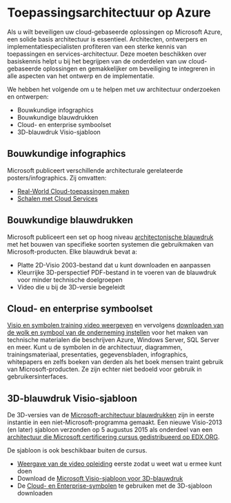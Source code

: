 <properties
   pageTitle="Application Architecture op Azure | Microsoft Azure"
   description=" Dit artikel helpt u inzicht in de architectuur op Azure gemakkelijker om beveiliging te integreren in het ontwerp en de implementatie van toepassingen en services. "
   services="security"
   documentationCenter="na"
   authors="TomShinder"
   manager="MBaldwin"
   editor="TomSh"/>

<tags
   ms.service="security"
   ms.devlang="na"
   ms.topic="article"
   ms.tgt_pltfrm="na"
   ms.workload="na"
   ms.date="08/09/2016"
   ms.author="terrylan"/>

# <a name="application-architecture-on-azure"></a>Toepassingsarchitectuur op Azure

Als u wilt beveiligen uw cloud-gebaseerde oplossingen op Microsoft Azure, een solide basis architectuur is essentieel. Architecten, ontwerpers en implementatiespecialisten profiteren van een sterke kennis van toepassingen en services-architectuur. Deze moeten beschikken over basiskennis helpt u bij het begrijpen van de onderdelen van uw cloud-gebaseerde oplossingen en gemakkelijker om beveiliging te integreren in alle aspecten van het ontwerp en de implementatie.

We hebben het volgende om u te helpen met uw architectuur onderzoeken en ontwerpen:

- Bouwkundige infographics
- Bouwkundige blauwdrukken
- Cloud- en enterprise symboolset
- 3D-blauwdruk Visio-sjabloon

## <a name="architectural-infographics"></a>Bouwkundige infographics

Microsoft publiceert verschillende architecturale gerelateerde posters/infographics. Zij omvatten:

- [Real-World Cloud-toepassingen maken](https://azure.microsoft.com/documentation/infographics/building-real-world-cloud-apps/)
- [Schalen met Cloud Services](https://azure.microsoft.com/documentation/infographics/cloud-services/)

## <a name="architectural-blueprints"></a>Bouwkundige blauwdrukken

Microsoft publiceert een set op hoog niveau [architectonische blauwdruk](http://aka.ms/azblueprints) met het bouwen van specifieke soorten systemen die gebruikmaken van Microsoft-producten.
Elke blauwdruk bevat a:

- Platte 2D-Visio 2003-bestand dat u kunt downloaden en aanpassen
- Kleurrijke 3D-perspectief PDF-bestand in te voeren van de blauwdruk voor minder technische doelgroepen
- Video die u bij de 3D-versie begeleidt

## <a name="cloud-and-enterprise-symbol-set"></a>Cloud- en enterprise symboolset

[Visio en symbolen training video weergeven](http://aka.ms/CnESymbolsVideo) en vervolgens [downloaden van de wolk en symbool van de onderneming instellen](http://aka.ms/CnESymbols) voor het maken van technische materialen die beschrijven Azure, Windows Server, SQL Server en meer. Kunt u de symbolen in de architectuur, diagrammen, trainingsmateriaal, presentaties, gegevensbladen, infographics, whitepapers en zelfs boeken van derden als het boek mensen traint gebruik van Microsoft-producten. Ze zijn echter niet bedoeld voor gebruik in gebruikersinterfaces.

## <a name="3d-blueprint-visio-template"></a>3D-blauwdruk Visio-sjabloon

De 3D-versies van de [Microsoft-architectuur blauwdrukken](http://aka.ms/azblueprints) zijn in eerste instantie in een niet-Microsoft-programma gemaakt. Een nieuwe Visio-2013 (en later) sjabloon verzonden op 5 augustus 2015 als onderdeel van een [architectuur die Microsoft certificering cursus gedistribueerd op EDX.ORG](../architecture-overview.md#microsoft-architecture-certification-course).

De sjabloon is ook beschikbaar buiten de cursus.

- [Weergave van de video opleiding](http://aka.ms/3dBlueprintTemplateVideo) eerste zodat u weet wat u ermee kunt doen
- Download de [Microsoft Visio-sjabloon voor 3D-blauwdruk](http://aka.ms/3DBlueprintTemplate)
- De [Cloud- en Enterprise-symbolen](../architecture-overview.md#drawing-symbol-and-icon-sets) te gebruiken met de 3D-sjabloon downloaden
